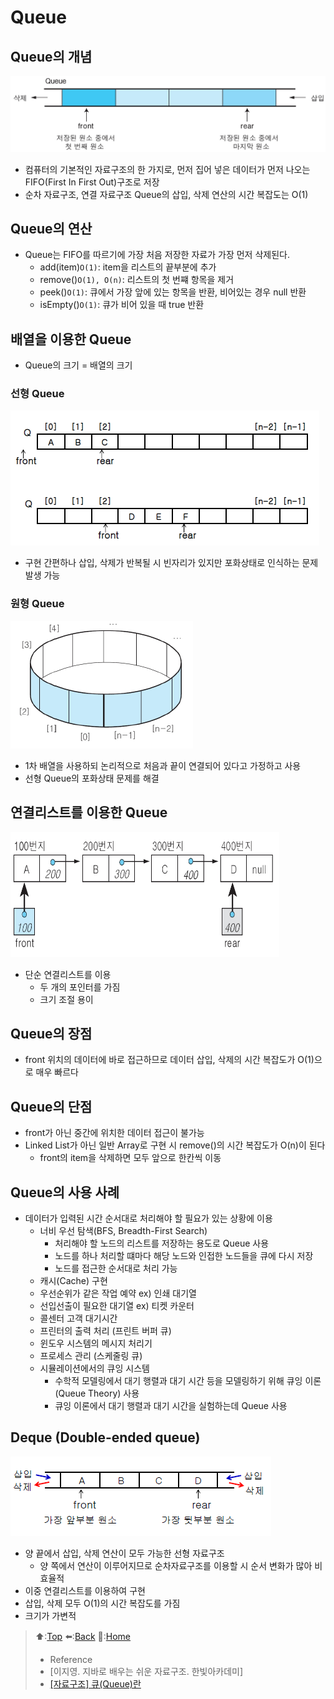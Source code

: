 # Queue
## Queue의 개념

  ![Queue의 구조](https://github.com/Minho979/CS_Study/blob/main/contents/images/Queue.png)

  - 컴퓨터의 기본적인 자료구조의 한 가지로, 먼저 집어 넣은 데이터가 먼저 나오는 FIFO(First In First Out)구조로 저장
  - 순차 자료구조, 연결 자료구조 Queue의 삽입, 삭제 연산의 시간 복잡도는 O(1)  

## Queue의 연산
  - Queue는 FIFO를 따르기에 가장 처음 저장한 자료가 가장 먼저 삭제된다.
    - add(item)`O(1)`: item을 리스트의 끝부분에 추가
    - remove()`O(1), O(n)`: 리스트의 첫 번쨰 항목을 제거
    - peek()`O(1)`: 큐에서 가장 앞에 있는 항목을 반환, 비어있는 경우 null 반환
    - isEmpty()`O(1)`: 큐가 비어 있을 때 true 반환

## 배열을 이용한 Queue
  - Queue의 크기 = 배열의 크기
### 선형 Queue

  ![LinearQueue 구조](https://github.com/Minho979/CS_Study/blob/main/contents/images/LinearQueue.png)

  - 구현 간편하나 삽입, 삭제가 반복될 시 빈자리가 있지만 포화상태로 인식하는 문제 발생 가능

### 원형 Queue

  ![CircularQueue 구조](https://github.com/Minho979/CS_Study/blob/main/contents/images/CircularQueue.png)

  - 1차 배열을 사용하되 논리적으로 처음과 끝이 연결되어 있다고 가정하고 사용
  - 선형 Queue의 포화상태 문제를 해결

## 연결리스트를 이용한 Queue

  <img src="https://github.com/Minho979/CS_Study/blob/main/contents/images/LinkedQueue.png" width="430" height="200">
  
  - 단순 연결리스트를 이용
    - 두 개의 포인터를 가짐
    - 크기 조절 용이

## Queue의 장점
- front 위치의 데이터에 바로 접근하므로 데이터 삽입, 삭제의 시간 복잡도가 O(1)으로 매우 빠르다

## Queue의 단점
- front가 아닌 중간에 위치한 데이터 접근이 불가능
- Linked List가 아닌 일반 Array로 구현 시 remove()의 시간 복잡도가 O(n)이 된다
  - front의 item을 삭제하면 모두 앞으로 한칸씩 이동

## Queue의 사용 사례
  - 데이터가 입력된 시간 순서대로 처리해야 할 필요가 있는 상황에 이용
    - 너비 우선 탐색(BFS, Breadth-First Search)
      - 처리해야 할 노드의 리스트를 저장하는 용도로 Queue 사용
      - 노드를 하나 처리할 떄마다 해당 노드와 인접한 노드들을 큐에 다시 저장
      - 노드를 접근한 순서대로 처리 가능
    - 캐시(Cache) 구현
    - 우선순위가 같은 작업 예약 ex) 인쇄 대기열
    - 선입선출이 필요한 대기열 ex) 티켓 카운터
    - 콜센터 고객 대기시간
    - 프린터의 출력 처리 (프린트 버퍼 큐)
    - 윈도우 시스템의 메시지 처리기
    - 프로세스 관리 (스케줄링 큐)
    - 시뮬레이션에서의 큐잉 시스템
      - 수학적 모델링에서 대기 행렬과 대기 시간 등을 모델링하기 위해 큐잉 이론(Queue Theory) 사용
      - 큐잉 이론에서 대기 행렬과 대기 시간을 실험하는데 Queue 사용

## Deque (Double-ended queue)

  ![Deque 구조](https://github.com/Minho979/CS_Study/blob/main/contents/images/Deque.png)

  - 양 끝에서 삽입, 삭제 연산이 모두 가능한 선형 자료구조
    - 양 쪽에서 연산이 이루어지므로 순차자료구조를 이용할 시 순서 변화가 많아 비효율적
  - 이중 연결리스트를 이용하여 구현
  - 삽입, 삭제 모두 O(1)의 시간 복잡도를 가짐
  - 크기가 가변적


> ⬆️:[Top](#1-DataStructure)
> ⬅️:[Back](https://github.com/Minho979/CS_Study/blob/main/README.md#1-data-structure)
> 💁:[Home](https://github.com/Minho979/CS_Study/blob/main/README.md)
> - Reference
> - [이지영. 지바로 배우는 쉬운 자료구조. 한빛아카데미]
> - [[자료구조] 큐(Queue)란](https://gmlwjd9405.github.io/2018/08/02/data-structure-queue.html)
